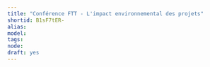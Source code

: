 ```yaml
---
title: "Conférence FTT - L'impact environnemental des projets"
shortid: B1sF7tER-
alias: 
model: 
tags: 
node: 
draft: yes
--- 
```

 